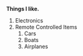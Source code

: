 **Things I like.**
  1. Electronics
1. Remote Controlled Items 
   1. Cars
   2. Boats
   3. Airplanes
 

